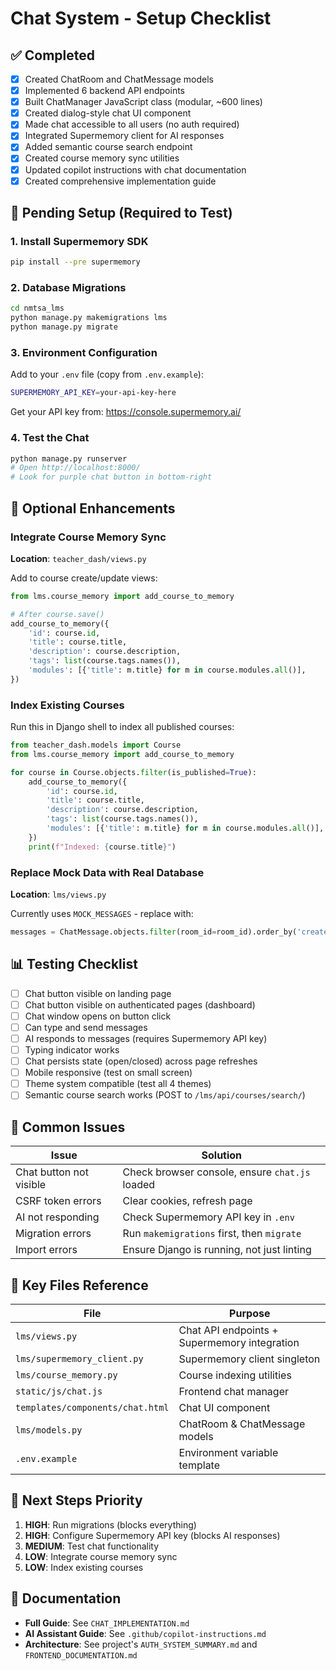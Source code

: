 # Chat System - Setup Checklist

## ✅ Completed

- [x] Created ChatRoom and ChatMessage models
- [x] Implemented 6 backend API endpoints
- [x] Built ChatManager JavaScript class (modular, ~600 lines)
- [x] Created dialog-style chat UI component
- [x] Made chat accessible to all users (no auth required)
- [x] Integrated Supermemory client for AI responses
- [x] Added semantic course search endpoint
- [x] Created course memory sync utilities
- [x] Updated copilot instructions with chat documentation
- [x] Created comprehensive implementation guide

## 🔲 Pending Setup (Required to Test)

### 1. Install Supermemory SDK
```bash
pip install --pre supermemory
```

### 2. Database Migrations
```bash
cd nmtsa_lms
python manage.py makemigrations lms
python manage.py migrate
```

### 3. Environment Configuration
Add to your `.env` file (copy from `.env.example`):
```bash
SUPERMEMORY_API_KEY=your-api-key-here
```
Get your API key from: https://console.supermemory.ai/

### 4. Test the Chat
```bash
python manage.py runserver
# Open http://localhost:8000/
# Look for purple chat button in bottom-right
```

## 🎯 Optional Enhancements

### Integrate Course Memory Sync
**Location**: `teacher_dash/views.py`

Add to course create/update views:
```python
from lms.course_memory import add_course_to_memory

# After course.save()
add_course_to_memory({
    'id': course.id,
    'title': course.title,
    'description': course.description,
    'tags': list(course.tags.names()),
    'modules': [{'title': m.title} for m in course.modules.all()],
})
```

### Index Existing Courses
Run this in Django shell to index all published courses:
```python
from teacher_dash.models import Course
from lms.course_memory import add_course_to_memory

for course in Course.objects.filter(is_published=True):
    add_course_to_memory({
        'id': course.id,
        'title': course.title,
        'description': course.description,
        'tags': list(course.tags.names()),
        'modules': [{'title': m.title} for m in course.modules.all()],
    })
    print(f"Indexed: {course.title}")
```

### Replace Mock Data with Real Database
**Location**: `lms/views.py`

Currently uses `MOCK_MESSAGES` - replace with:
```python
messages = ChatMessage.objects.filter(room_id=room_id).order_by('created_at')
```

## 📊 Testing Checklist

- [ ] Chat button visible on landing page
- [ ] Chat button visible on authenticated pages (dashboard)
- [ ] Chat window opens on button click
- [ ] Can type and send messages
- [ ] AI responds to messages (requires Supermemory API key)
- [ ] Typing indicator works
- [ ] Chat persists state (open/closed) across page refreshes
- [ ] Mobile responsive (test on small screen)
- [ ] Theme system compatible (test all 4 themes)
- [ ] Semantic course search works (POST to `/lms/api/courses/search/`)

## 🐛 Common Issues

| Issue | Solution |
|-------|----------|
| Chat button not visible | Check browser console, ensure `chat.js` loaded |
| CSRF token errors | Clear cookies, refresh page |
| AI not responding | Check Supermemory API key in `.env` |
| Migration errors | Run `makemigrations` first, then `migrate` |
| Import errors | Ensure Django is running, not just linting |

## 📁 Key Files Reference

| File | Purpose |
|------|---------|
| `lms/views.py` | Chat API endpoints + Supermemory integration |
| `lms/supermemory_client.py` | Supermemory client singleton |
| `lms/course_memory.py` | Course indexing utilities |
| `static/js/chat.js` | Frontend chat manager |
| `templates/components/chat.html` | Chat UI component |
| `lms/models.py` | ChatRoom & ChatMessage models |
| `.env.example` | Environment variable template |

## 🚀 Next Steps Priority

1. **HIGH**: Run migrations (blocks everything)
2. **HIGH**: Configure Supermemory API key (blocks AI responses)
3. **MEDIUM**: Test chat functionality
4. **LOW**: Integrate course memory sync
5. **LOW**: Index existing courses

## 📖 Documentation

- **Full Guide**: See `CHAT_IMPLEMENTATION.md`
- **AI Assistant Guide**: See `.github/copilot-instructions.md`
- **Architecture**: See project's `AUTH_SYSTEM_SUMMARY.md` and `FRONTEND_DOCUMENTATION.md`
